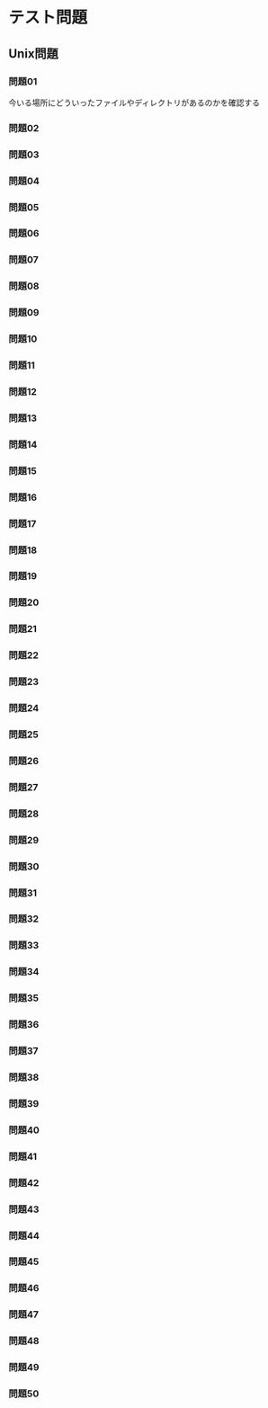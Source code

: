 # テスト問題
## Unix問題
### 問題01
今いる場所にどういったファイルやディレクトリがあるのかを確認する
### 問題02
### 問題03
### 問題04
### 問題05
### 問題06
### 問題07
### 問題08
### 問題09
### 問題10
### 問題11
### 問題12
### 問題13
### 問題14
### 問題15
### 問題16
### 問題17
### 問題18
### 問題19
### 問題20
### 問題21
### 問題22
### 問題23
### 問題24
### 問題25
### 問題26
### 問題27
### 問題28
### 問題29
### 問題30
### 問題31
### 問題32
### 問題33
### 問題34
### 問題35
### 問題36
### 問題37
### 問題38
### 問題39
### 問題40
### 問題41
### 問題42
### 問題43
### 問題44
### 問題45
### 問題46
### 問題47
### 問題48
### 問題49
### 問題50

